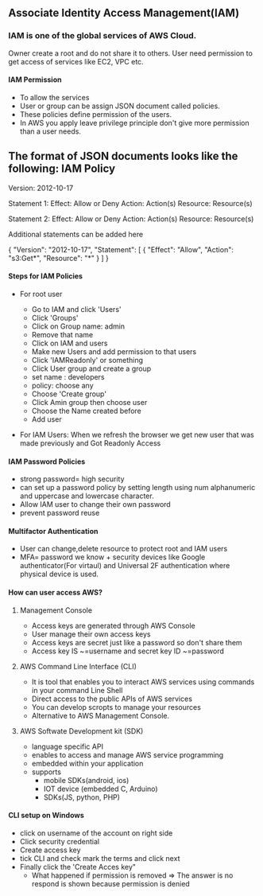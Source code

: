 ## Associate Identity Access Management(IAM)

### IAM is one of the global services of AWS Cloud.
Owner create a root and do not share it to others. User need permission to get access of services like EC2, VPC etc.

#### IAM Permission
+ To allow the services
+ User or group can be assign JSON document called policies.
+ These policies define permission of the users.
+ In AWS you apply leave privilege principle don't give more permission than a user needs.

The format of JSON documents looks like the following:
IAM Policy
----------

Version: 2012-10-17

Statement 1:
  Effect: Allow or Deny
  Action: Action(s)
  Resource: Resource(s)

Statement 2:
  Effect: Allow or Deny
  Action: Action(s)
  Resource: Resource(s)

Additional statements can be added here

{
  "Version": "2012-10-17",
  "Statement": [
    {
      "Effect": "Allow",
      "Action": "s3:Get*",
      "Resource": "*"
    }
  ]
}

#### Steps for IAM Policies
+ For root user
    + Go to IAM and click 'Users'
    + Click 'Groups'
    + Click on Group name: admin
    + Remove that name
    + Click on IAM and users
    + Make new Users and add permission to that users
    + Click 'IAMReadonly' or something
    + Click User group and create a group
    + set name : developers
    + policy: choose any
    + Choose 'Create group'
    + Click Amin group then choose user
    + Choose the Name created before
    + Add user

+ For IAM Users: When we refresh the browser we get new user that was made previously and Got Readonly Access    

#### IAM Password Policies
+ strong password= high security
+ can set up a password policy by setting length using num alphanumeric and uppercase and lowercase character.
+ Allow IAM user to change their own password
+ prevent password reuse

#### Multifactor Authentication
+ User can change,delete resource to protect root and IAM users
+ MFA= password we know + security devices like Google authenticator(For virtaul) and Universal 2F authentication where physical device is used.

#### How can user access AWS?
1.  Management Console
    + Access keys are generated through AWS Console
    + User manage their own access keys
    + Access keys are secret just like a password so don't share them
    + Access key IS ~=username and secret key ID ~=password

2.  AWS Command Line Interface (CLI)
    + It is tool that enables you to interact AWS services using commands in your command Line Shell
    + Direct access to the public APIs of AWS services
    + You can develop scropts to manage your resources
    + Alternative to AWS Management Console.

3.  AWS Softwate Development kit (SDK)
    + language specific API
    + enables to access and manage AWS service programming
    + embedded within your application
    + supports
      + mobile SDKs(android, ios)
      + IOT device (embedded C, Arduino)
      + SDKs(JS, python, PHP)

#### CLI setup on Windows
+ click on username of the account on right side
+ Click security credential
+ Create access key
+ tick CLI and check mark the terms and click next
+ Finally click the 'Create Acces key"
  + What happened if permission is removed
  => The answer is no respond is shown because permission is denied
